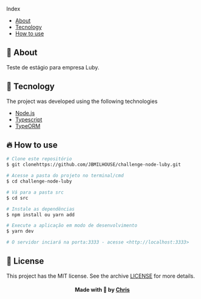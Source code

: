 
 Index

- [About](#about)
- [Tecnology](#tecnology)
- [How to use](#como-usar)

<a id="about"></a>

## :bookmark: About

Teste de estágio para empresa Luby.

<a id="tecnology"></a>

## :rocket: Tecnology

The project was developed using the following technologies

- [Node.js](https://nodejs.org/en/)
- [Typescript](https://www.typescriptlang.org/pt/)
- [TypeORM](https://typeorm.io/#/)

<a id="como-usar"></a>

## :fire: How to use

```sh
# Clone este repositório
$ git clonehttps://github.com/JBMILHOUSE/challenge-node-luby.git

# Acesse a pasta do projeto no terminal/cmd
$ cd challenge-node-luby

# Vá para a pasta src
$ cd src

# Instale as dependências
$ npm install ou yarn add

# Execute a aplicação em modo de desenvolvimento
$ yarn dev

# O servidor inciará na porta:3333 - acesse <http://localhost:3333> 
```
## :memo: License

This project has the MIT license. See the archive [LICENSE](LICENSE.md) for more details.

<h4 align="center">
    Made with 💜 by <a href="https://www.linkedin.com/in/christopher-alexandre-a477b6170/" target="_blank">Chris</a>
</h4>
